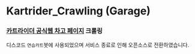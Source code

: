 # Kartrider_Crawling (Garage)

### [카트라이더 공식웹 차고 페이지](https://kart.nexon.com/Garage/Main?strRiderID=InsanePhin) 크롤링

디스코드 `연습카트`봇에 사용되었으며 서비스 종료로 인해 오픈소스로 전환하였습니다.
